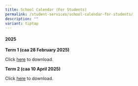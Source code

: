 ```yaml
---
title: School Calendar (For Students)
permalink: /student-services/school-calendar-for-students/
description: ""
variant: tiptap
---
```

<h4><strong>2025</strong></h4>
<p><strong>Term 1 (caa 28 February 2025)</strong>
</p>
<p>Click <a href="/files/2025/Student_Calendar_2025_Term1_caa_28_Feb_2025.pdf" rel="noopener noreferrer nofollow" target="_blank">here</a> to
download.</p>
<p><strong>Term 2 (caa 10 April 2025)</strong>
</p>
<p>Click <a href="/files/2025/Student_Calendar_2025_Term2_caa_10_April_2025.pdf" rel="noopener noreferrer nofollow" target="_blank">here</a> to
download.</p>